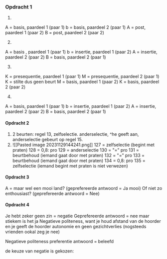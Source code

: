 ### Opdracht 1
1.
A = basis, paardeel 1 (paar 1)
b = basis, paardeel 2 (paar 1)
A = post, paardeel 1 (paar 2)
B = post, paardeel 2 (paar 2)

2.
A = basis , paardeel 1 (paar 1)
b = insertie, paardeel 1 (paar 2)
A = insertie, paardeel 2 (paar 2)
B = basis, paardeel 2 (paar 1)

3.
K = presequentie, paardeel 1 (paar 1)
M = presequentie, paardeel 2 (paar 1)
K = stilte dus geen beurt
M = basis, paardeel 1 (paar 2)
K = basis, paardeel 2 (paar 2)

4.
A = basis, paardeel 1 (paar 1)
b = insertie, paardeel 1 (paar 2)
A = insertie, paardeel 2 (paar 2)
B = basis, paardeel 2 (paar 1)


#### Opdracht 2
1. 2 beurten:  regel 13, zelfselectie. anderselectie, ^he geeft aan, anderselectie gebeurt op regel 15. 
2. ![[Pasted image 20231129144241.png]]
127 = zelfselectie (begint met praten)
128 = 0,8: pro
129 = anderselectie
130 = "=" pro
131 = beurtbehoud (iemand gaat door met praten)
132 = "=" pro
133 = beurtbehoud (iemand gaat door met praten)
134 = 0,8: pro
135 = zelfselectie (iemand begint met praten is niet verwezen)

#### Opdracht 3
A = maar wel een mooi land? (geprefereerde antwoord = Ja mooi)
Of niet zo enthousiast? (geprefereerde antwoord = Nee)


#### Opdracht 4
Je hebt zeker geen zin = negatie
Geprefereerde antwoord = nee
maar stiekem is het ja
Negatieve politeness, want je houd afstand van de hoorder en je geeft de hoorder autonomie en geen gezichtverlies
(nogsteeds vrienden ookal zeg je nee)

Negatieve politeness
preferentie antwoord = beleefd

de keuze van negatie is gekozen: 